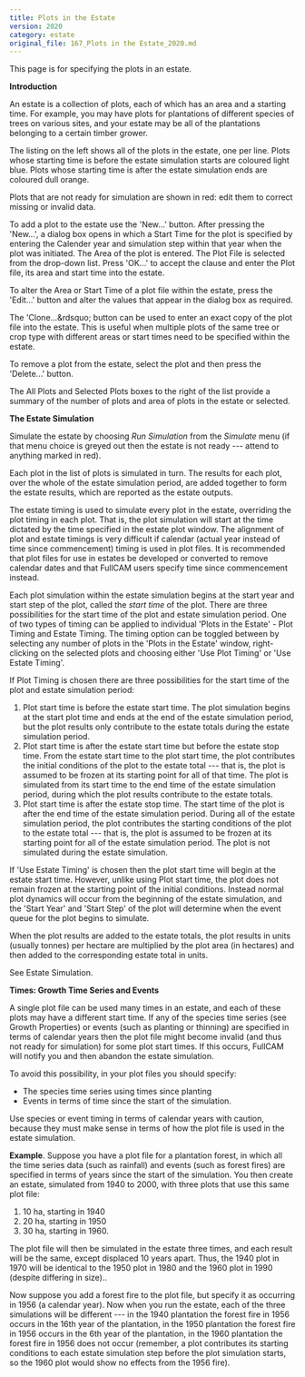 ```yaml
---
title: Plots in the Estate
version: 2020
category: estate
original_file: 167_Plots in the Estate_2020.md
---
```


This page is for specifying the plots in an estate.

**Introduction**

An estate is a collection of plots, each of which has an area and a
starting time. For example, you may have plots for plantations of
different species of trees on various sites, and your estate may be all
of the plantations belonging to a certain timber grower.

The listing on the left shows all of the plots in the estate, one per
line. Plots whose starting time is before the estate simulation starts
are coloured light blue. Plots whose starting time is after the estate
simulation ends are coloured dull orange.

Plots that are not ready for simulation are shown in red: edit them to
correct missing or invalid data.

To add a plot to the estate use the 'New...' button. After pressing the
'New...', a dialog box opens in which a Start Time for the plot is
specified by entering the Calender year and simulation step within that
year when the plot was initiated. The Area of the plot is entered. The
Plot File is selected from the drop-down list. Press 'OK...' to accept
the clause and enter the Plot file, its area and start time into the
estate.

To alter the Area or Start Time of a plot file within the estate, press
the 'Edit...' button and alter the values that appear in the dialog box
as required.

The 'Clone...&rdsquo; button can be used to enter an exact copy of the
plot file into the estate. This is useful when multiple plots of the
same tree or crop type with different areas or start times need to be
specified within the estate.

To remove a plot from the estate, select the plot and then press the
'Delete...' button.

The All Plots and Selected Plots boxes to the right of the list provide
a summary of the number of plots and area of plots in the estate or
selected.

**The Estate Simulation**

Simulate the estate by choosing *Run Simulation* from the *Simulate*
menu (if that menu choice is greyed out then the estate is not ready ---
attend to anything marked in red).

Each plot in the list of plots is simulated in turn. The results for
each plot, over the whole of the estate simulation period, are added
together to form the estate results, which are reported as the estate
outputs.

The estate timing is used to simulate every plot in the estate,
overriding the plot timing in each plot. That is, the plot simulation
will start at the time dictated by the time specified in the estate plot
window. The alignment of plot and estate timings is very difficult if
calendar (actual year instead of time since commencement) timing is used
in plot files. It is recommended that plot files for use in estates be
developed or converted to remove calendar dates and that FullCAM users
specify time since commencement instead.

Each plot simulation within the estate simulation begins at the start
year and start step of the plot, called the *start time* of the plot.
There are three possibilities for the start time of the plot and estate
simulation period. One of two types of timing can be applied to
individual 'Plots in the Estate' - Plot Timing and Estate Timing. The
timing option can be toggled between by selecting any number of plots in
the 'Plots in the Estate' window, right-clicking on the selected plots
and choosing either 'Use Plot Timing' or 'Use Estate Timing'.

If Plot Timing is chosen there are three possibilities for the start
time of the plot and estate simulation period:

1.  Plot start time is before the estate start time. The plot simulation
    begins at the start plot time and ends at the end of the estate
    simulation period, but the plot results only contribute to the
    estate totals during the estate simulation period.
2.  Plot start time is after the estate start time but before the estate
    stop time. From the estate start time to the plot start time, the
    plot contributes the initial conditions of the plot to the estate
    total --- that is, the plot is assumed to be frozen at its starting
    point for all of that time. The plot is simulated from its start
    time to the end time of the estate simulation period, during which
    the plot results contribute to the estate totals.
3.  Plot start time is after the estate stop time. The start time of the
    plot is after the end time of the estate simulation period. During
    all of the estate simulation period, the plot contributes the
    starting conditions of the plot to the estate total --- that is, the
    plot is assumed to be frozen at its starting point for all of the
    estate simulation period. The plot is not simulated during the
    estate simulation.

If 'Use Estate Timing' is chosen then the plot start time will begin at
the estate start time. However, unlike using Plot start time, the plot
does not remain frozen at the starting point of the initial conditions.
Instead normal plot dynamics will occur from the beginning of the estate
simulation, and the 'Start Year' and 'Start Step' of the plot will
determine when the event queue for the plot begins to simulate.

When the plot results are added to the estate totals, the plot results
in units (usually tonnes) per hectare are multiplied by the plot area
(in hectares) and then added to the corresponding estate total in units.

See Estate Simulation.

**Times: Growth Time Series and Events**

A single plot file can be used many times in an estate, and each of
these plots may have a different start time. If any of the species time
series (see Growth Properties) or events
(such as planting or thinning) are specified in terms of calendar years
then the plot file might become invalid (and thus not ready for
simulation) for some plot start times. If this occurs, FullCAM will
notify you and then abandon the estate simulation.

To avoid this possibility, in your plot files you should specify:

- The species time series using times since planting
- Events in terms of time since the start of the simulation.

Use species or event timing in terms of calendar years with caution,
because they must make sense in terms of how the plot file is used in
the estate simulation.

**Example**. Suppose you have a plot file for a plantation forest, in
which all the time series data (such as rainfall) and events (such as
forest fires) are specified in terms of years since the start of the
simulation. You then create an estate, simulated from 1940 to 2000, with
three plots that use this same plot file:

1.  10 ha, starting in 1940
2. 20 ha, starting in 1950
3. 30 ha, starting in 1960.

The plot file will then be simulated in the estate three times, and each
result will be the same, except displaced 10 years apart. Thus, the 1940
plot in 1970 will be identical to the 1950 plot in 1980 and the 1960
plot in 1990 (despite differing in size)..

Now suppose you add a forest fire to the plot file, but specify it as
occurring in 1956 (a calendar year). Now when you run the estate, each
of the three simulations will be different --- in the 1940 plantation
the forest fire in 1956 occurs in the 16th year of the plantation, in
the 1950 plantation the forest fire in 1956 occurs in the 6th year of
the plantation, in the 1960 plantation the forest fire in 1956 does not
occur (remember, a plot contributes its starting conditions to each
estate simulation step before the plot simulation starts, so the 1960
plot would show no effects from the 1956 fire).
